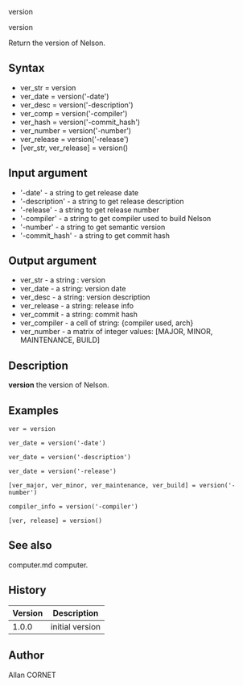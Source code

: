 



version


version

Return the version of Nelson.

## Syntax

- ver_str = version
- ver_date = version('-date')
- ver_desc = version('-description')
- ver_comp = version('-compiler')
- ver_hash = version('-commit_hash')
- ver_number = version('-number')
- ver_release = version('-release')
- [ver_str, ver_release] = version()

## Input argument

 - '-date' - a string to get release date
 - '-description' - a string to get release description
 - '-release' - a string to get release number
 - '-compiler' - a string to get compiler used to build Nelson
 - '-number' - a string to get semantic version
 - '-commit_hash' - a string to get commit hash

## Output argument

 - ver_str - a string : version
 - ver_date - a string: version date
 - ver_desc - a string: version description
 - ver_release - a string: release info
 - ver_commit - a string: commit hash
 - ver_compiler - a cell of string: {compiler used, arch}
 - ver_number - a matrix of integer values: [MAJOR, MINOR, MAINTENANCE, BUILD]

## Description


  <p><b>version</b> the version of Nelson.</p>


## Examples

```Nelson
ver = version
```
```Nelson
ver_date = version('-date')
```
```Nelson
ver_date = version('-description')
```
```Nelson
ver_date = version('-release')
```
```Nelson
[ver_major, ver_minor, ver_maintenance, ver_build] = version('-number')
```
```Nelson
compiler_info = version('-compiler')
```
```Nelson
[ver, release] = version()
```

## See also

computer.md computer.
## History

|Version|Description|
|------|------|
|1.0.0|initial version|


## Author

Allan CORNET



